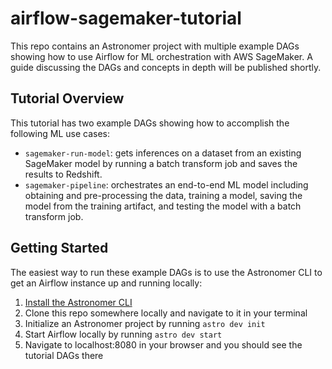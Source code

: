 # airflow-sagemaker-tutorial
This repo contains an Astronomer project with multiple example DAGs showing how to use Airflow for ML orchestration with AWS SageMaker. A guide discussing the DAGs and concepts in depth will be published shortly.

## Tutorial Overview
This tutorial has two example DAGs showing how to accomplish the following ML use cases:

 - `sagemaker-run-model`: gets inferences on a dataset from an existing SageMaker model by running a batch transform job and saves the results to Redshift.
 - `sagemaker-pipeline`: orchestrates an end-to-end ML model including obtaining and pre-processing the data, training a model, saving the model from the training artifact, and testing the model with a batch transform job.


## Getting Started
The easiest way to run these example DAGs is to use the Astronomer CLI to get an Airflow instance up and running locally:

 1. [Install the Astronomer CLI](https://www.astronomer.io/docs/cloud/stable/develop/cli-quickstart)
 2. Clone this repo somewhere locally and navigate to it in your terminal
 3. Initialize an Astronomer project by running `astro dev init`
 4. Start Airflow locally by running `astro dev start`
 5. Navigate to localhost:8080 in your browser and you should see the tutorial DAGs there
